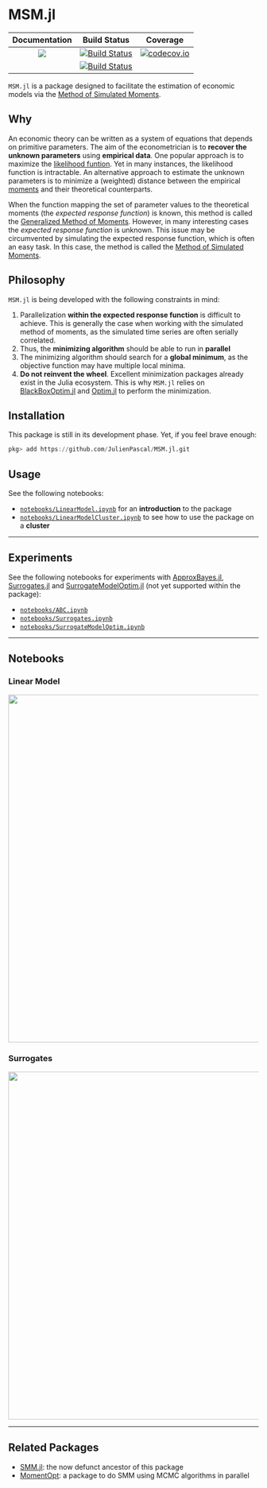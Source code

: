 # MSM.jl


| **Documentation**  | **Build Status** | **Coverage** |
|:-:|:-:|:-:|
| [![](https://img.shields.io/badge/docs-dev-blue.svg)](https://JulienPascal.github.io/MSM.jl/dev)|[![Build Status](https://github.com/JulienPascal/MSM.jl/workflows/CI/badge.svg)](https://github.com/JulienPascal/MSM.jl/actions)|[![codecov.io](https://codecov.io/gh/JulienPascal/MSM.jl/branch/julia_1.5/graphs/badge.svg)](https://codecov.io/gh/JulienPascal/MSM.jl/branch/julia_1.5/)|
||[![Build Status](https://travis-ci.com/JulienPascal/MSM.jl.svg?branch=main)](https://travis-ci.com/JulienPascal/MSM.jl)||


`MSM.jl` is a package designed to facilitate the estimation of economic models
via the [Method of Simulated Moments](https://en.wikipedia.org/wiki/Method_of_simulated_moments).

## Why

An economic theory can be written as a system of equations that depends on primitive
parameters. The aim of the econometrician is to **recover the unknown parameters**
using **empirical data**. One popular approach is to maximize the [likelihood funtion](https://en.wikipedia.org/wiki/Likelihood_function).
Yet in many instances, the likelihood function is intractable. An alternative approach to estimate the unknown parameters is to minimize a (weighted) distance between
the empirical [moments](https://en.wikipedia.org/wiki/Moment_(mathematics)) and their theoretical counterparts.

When the function mapping the set of parameter values to the theoretical moments (the *expected response function*) is known, this method is called
the [Generalized Method of Moments](https://en.wikipedia.org/wiki/Generalized_method_of_moments).
However, in many interesting cases the *expected response function* is unknown. This issue may be circumvented by simulating the expected response function, which is often an easy task. In this case, the method is called the [Method of Simulated Moments](https://en.wikipedia.org/wiki/Method_of_simulated_moments).

## Philosophy

`MSM.jl` is being developed with the following constraints in mind:
1. Parallelization **within the expected response function** is difficult
to achieve. This is generally the case when working with the simulated method of moments, as the simulated time series are often serially correlated.
2. Thus, the **minimizing algorithm** should be able to run in **parallel**
3. The minimizing algorithm should search for a **global minimum**, as the
objective function may have multiple local minima.
4. **Do not reinvent the wheel**. Excellent minimization packages already exist in
the Julia ecosystem. This is why `MSM.jl` relies on [BlackBoxOptim.jl](https://github.com/robertfeldt/BlackBoxOptim.jl) and [Optim.jl](https://github.com/JuliaNLSolvers/Optim.jl) to perform the minimization.


## Installation

This package is still in its development phase. Yet, if you feel brave enough:
```julia
pkg> add https://github.com/JulienPascal/MSM.jl.git
```

## Usage

See the following notebooks:
* [`notebooks/LinearModel.ipynb`](notebooks/LinearModel.ipynb) for an **introduction** to the package
* [`notebooks/LinearModelCluster.ipynb`](notebooks/LinearModelCluster.ipynb) to see how to use the package on a **cluster**

---

## Experiments

See the following notebooks for experiments with [ApproxBayes.jl](https://github.com/marcjwilliams1/ApproxBayes.jl), [Surrogates.jl](https://github.com/SciML/Surrogates.jl) and [SurrogateModelOptim.jl](https://github.com/MrUrq/SurrogateModelOptim.jl) (not yet supported within the package):
* [`notebooks/ABC.ipynb`](notebooks/ABC.ipynb)
* [`notebooks/Surrogates.ipynb`](notebooks/Surrogates.ipynb)
* [`notebooks/SurrogateModelOptim.ipynb`](notebooks/SurrogateModelOptim.ipynb)


---

## Notebooks

### Linear Model

<img src="https://julienpascal.github.io/img/MSM/linearmodel.gif" width="700">

### Surrogates

<img src="https://julienpascal.github.io/img/MSM/surrogates.gif" width="700">


---

## Related Packages

* [SMM.jl](https://github.com/JulienPascal/SMM.jl): the now defunct ancestor of this package
* [MomentOpt](https://github.com/floswald/SMM.jl): a package to do SMM using MCMC algorithms in parallel
